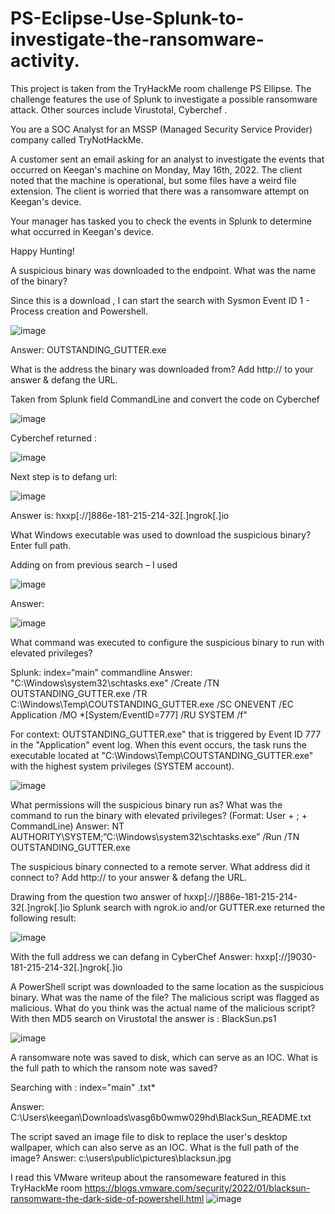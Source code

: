 # PS-Eclipse-Use-Splunk-to-investigate-the-ransomware-activity.
This project is taken from the TryHackMe room challenge PS Ellipse. The challenge features the use of Splunk to investigate a possible ransomware attack. Other sources include Virustotal, Cyberchef .


You are a SOC Analyst for an MSSP (Managed Security Service Provider) company called TryNotHackMe.

A customer sent an email asking for an analyst to investigate the events that occurred on Keegan's machine on Monday, May 16th, 2022. The client noted that the machine is operational, but some files have a weird file extension. The client is worried that there was a ransomware attempt on Keegan's device. 

Your manager has tasked you to check the events in Splunk to determine what occurred in Keegan's device. 

Happy Hunting!


A suspicious binary was downloaded to the endpoint. What was the name of the binary?

Since this is a download , I can start the search with Sysmon Event ID 1 - Process creation  and Powershell. 


![image](https://github.com/Rory33160/PS-Eclipse-Use-Splunk-to-investigate-the-ransomware-activity./assets/47018034/109c81cb-0385-4b8a-bd86-b6feb806fc0d)

Answer:
OUTSTANDING_GUTTER.exe

What is the address the binary was downloaded from? Add http:// to your answer & defang the URL.

Taken from Splunk field CommandLine and convert the code on Cyberchef

![image](https://github.com/Rory33160/PS-Eclipse-Use-Splunk-to-investigate-the-ransomware-activity./assets/47018034/2aa4d17b-6750-4eef-ab49-2508a7784bfc)

Cyberchef returned :

![image](https://github.com/Rory33160/PS-Eclipse-Use-Splunk-to-investigate-the-ransomware-activity./assets/47018034/15b091bf-1192-4aa6-a504-89eeddb91fa4)

Next step is to defang url:

![image](https://github.com/Rory33160/PS-Eclipse-Use-Splunk-to-investigate-the-ransomware-activity./assets/47018034/6975026e-8d9b-4f6f-aa5b-3707d9742482)

Answer is: 
hxxp[://]886e-181-215-214-32[.]ngrok[.]io

What Windows executable was used to download the suspicious binary? Enter full path.

Adding on from previous search – I used 

![image](https://github.com/Rory33160/PS-Eclipse-Use-Splunk-to-investigate-the-ransomware-activity./assets/47018034/b0352d36-6f00-4a96-888c-cfdc4036d39d)

Answer:

![image](https://github.com/Rory33160/PS-Eclipse-Use-Splunk-to-investigate-the-ransomware-activity./assets/47018034/4c1efd62-5cbe-4eb4-983d-ab7d29780664)

What command was executed to configure the suspicious binary to run with elevated privileges?

Splunk: index=“main” commandline
Answer: 
"C:\\Windows\\system32\\schtasks.exe\" /Create /TN OUTSTANDING_GUTTER.exe /TR C:\\Windows\\Temp\\COUTSTANDING_GUTTER.exe /SC ONEVENT /EC Application /MO *[System/EventID=777] /RU SYSTEM /f"

For context:
OUTSTANDING_GUTTER.exe" that is triggered by Event ID 777 in the "Application" event log. When this event occurs, the task runs the executable located at "C:\Windows\Temp\COUTSTANDING_GUTTER.exe" with the highest system privileges (SYSTEM account).

![image](https://github.com/Rory33160/PS-Eclipse-Use-Splunk-to-investigate-the-ransomware-activity./assets/47018034/754f1198-b881-4954-a633-b789c67e7082)


What permissions will the suspicious binary run as? What was the command to run the binary with elevated privileges? (Format: User + ; + CommandLine)
Answer:
NT AUTHORITY\SYSTEM;”C:\Windows\system32\schtasks.exe” /Run /TN OUTSTANDING_GUTTER.exe

The suspicious binary connected to a remote server. What address did it connect to? Add http:// to your answer & defang the URL.

Drawing from the question two answer of hxxp[://]886e-181-215-214-32[.]ngrok[.]io
Splunk search with ngrok.io and/or GUTTER.exe returned the following result:

![image](https://github.com/Rory33160/PS-Eclipse-Use-Splunk-to-investigate-the-ransomware-activity./assets/47018034/b250c575-3afd-426b-aa0e-46ffcd0ef97d)

With the full address we can defang in CyberChef
Answer:
hxxp[://]9030-181-215-214-32[.]ngrok[.]io

A PowerShell script was downloaded to the same location as the suspicious binary. What was the name of the file?
The malicious script was flagged as malicious. What do you think was the actual name of the malicious script?
With then MD5 search on Virustotal the answer is : BlackSun.ps1

![image](https://github.com/Rory33160/PS-Eclipse-Use-Splunk-to-investigate-the-ransomware-activity./assets/47018034/c05dadfb-b798-4b7d-b78c-c0812bd3bddb)

A ransomware note was saved to disk, which can serve as an IOC. What is the full path to which the ransom note was saved?

Searching with  : index="main" .txt*

Answer: C:\Users\keegan\Downloads\vasg6b0wmw029hd\BlackSun_README.txt

The script saved an image file to disk to replace the user's desktop wallpaper, which can also serve as an IOC. What is the full path of the image?
Answer:
c:\users\public\pictures\blacksun.jpg

I read this VMware writeup about the ransomeware featured in this TryHackMe room https://blogs.vmware.com/security/2022/01/blacksun-ransomware-the-dark-side-of-powershell.html
![image](https://github.com/Rory33160/PS-Eclipse-Use-Splunk-to-investigate-the-ransomware-activity./assets/47018034/d5bafb34-85b3-44a2-8043-aec75ba31cbc)










